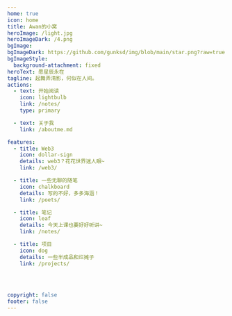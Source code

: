 ```yaml
---
home: true
icon: home
title: Awan的小窝
heroImage: /light.jpg
heroImageDark: /4.png
bgImage: 
bgImageDark: https://github.com/gunksd/img/blob/main/star.png?raw=true
bgImageStyle:
  background-attachment: fixed
heroText: 愿星辰永在
tagline: 起舞弄清影，何似在人间。
actions:
  - text: 开始阅读
    icon: lightbulb
    link: /notes/
    type: primary

  - text: 关于我
    link: /aboutme.md

features:
  - title: Web3
    icon: dollar-sign
    details: web3？花花世界迷人眼~
    link: /web3/

  - title: 一些无聊的随笔
    icon: chalkboard
    details: 写的不好，多多海涵！
    link: /poets/

  - title: 笔记
    icon: leaf
    details: 今天上课也要好好听讲~
    link: /notes/

  - title: 项目
    icon: dog
    details: 一些半成品和烂摊子
    link: /projects/

 
 

copyright: false
footer: false
---
```

